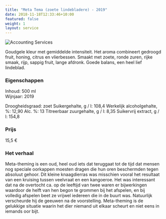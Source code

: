 ```yaml
---
title: "Meta Tema (zoete lindebladere) - 2019"
date: 2018-11-18T12:33:46+10:00
featured: false
weight: 1
layout: service
---
```

![Accounting Services](/images/austin-distel-nGc5RT2HmF0-unsplash.jpg)

Goudgele kleur met gemiddelde intensiteit. Het aroma combineert gedroogd fruit,
honing, citrus en vlierbessen. Smaakt met zoete, ronde zuren, rijke smaak, rijp, sappig
fruit, lange afdronk. Goede balans, een heel lief lindeblad.

### Eigenschappen  

Inhoud: 500 ml  
Wijnjaar: 2019  

Droogheidsgraad: zoet
Suikergehalte, g / l: 108,4
Werkelijk alcoholgehalte, %: 12,90
Alc. %: 13
Titreerbaar zuurgehalte, g / l: 8,35
Suikervrij extract, g / l: 154,8

### Prijs

15,5 €

### Het verhaal

Meta-theming is een oud, heel oud iets dat teruggaat tot de tijd dat mensen nog
speciale oorkappen moesten dragen die hun oren beschermden tegen absoluut
gehoor. Dit kleine knaagdierras was misschien vooral het resultaat van een kruising
tussen veelvraat en een kangoeroe. Het was interessant dat na de overtocht ca. op de
leeftijd van twee waren er bijwerkingen waardoor de helft van hen begon te grommen
bij het afspelen, en bij volledig afspelen beet ze vrijwel iedereen die in de buurt
was. Natuurlijk verscheurde hij de geeuwen na de voorstelling. Meta-theming is de
gelukkige situatie waarin het dier niemand uit elkaar scheurt en niet eens in iemands
oor bijt.
